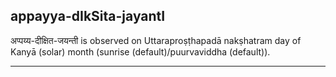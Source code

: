 ## appayya-dIkSita-jayantI

अप्पय्य-दीक्षित-जयन्ती is observed on Uttaraproṣṭhapadā nakṣhatram day of Kanyā (solar) month (sunrise (default)/puurvaviddha (default)).


---
